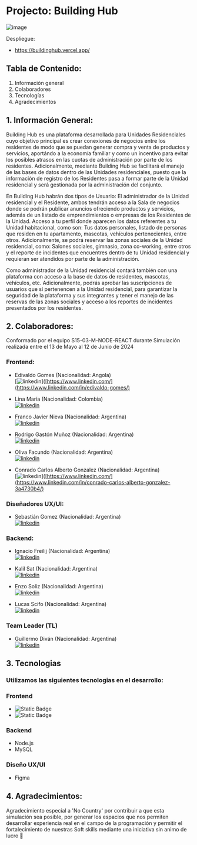 # Projecto: Building Hub
![image](https://github.com/No-Country/s15-03-m-node-react/assets/66230572/f1ca7b8d-e475-49d4-8748-80acdf7435a1)




Despliegue: 
- https://buildinghub.vercel.app/

## Tabla de Contenido:
1. Información general
2. Colaboradores
3. Tecnologías
4. Agradecimientos


## 1. Información General: 

Building Hub es una plataforma desarrollada para Unidades Residenciales cuyo objetivo principal es crear conexiones de negocios entre los residentes de modo que se puedan generar compra y venta de productos y servicios, aportándo a la economía familiar y como un incentivo para evitar los posibles atrasos en las cuotas de administración por parte de los residentes. Adicionalmente, mediante Building Hub se facilitará el manejo de las bases de datos dentro de las Unidades residenciales, puesto que la información de registro de los Residentes pasa a formar parte de la Unidad residencial y será gestionada por la administración del conjunto. <br> 

En Building Hub habrán dos tipos de Usuario: El administrador de la Unidad residencial y el Residente, ambos tendrán acceso a la Sala de negocios donde se podrán publicar anuncios ofreciendo productos y servicios, además de un listado de emprendimientos o empresas de los Residentes de la Unidad. Acceso a tu perfil donde aparecen los datos referentes a tu Unidad habitacional, como son: Tus datos personales, listado de personas que residen en tu apartamento, mascotas, vehículos pertenecientes, entre otros. Adicionalmente, se podrá reservar las zonas sociales de la Unidad residencial, como: Salones sociales, gimnasio, zona co-working, entre otros y el reporte de incidentes que encuentres dentro de tu Unidad residencial y requieran ser atendidos por parte de la administración. <br> 

Como administrador de la Unidad residencial contará también con una plataforma con acceso a la base de datos de residentes, mascotas, vehículos, etc. Adicionalmente, podrás aprobar las suscripciones de usuarios que sí pertenencen a la Unidad residencial, para garantizar la seguridad de la plataforma y sus integrantes y tener el manejo de las reservas de las zonas sociales y acceso a los reportes de incidentes presentados por los residentes. <br> 



## 2. Colaboradores: 

Conformado por el equipo S15-03-M-NODE-REACT durante Simulación realizada entre el 13 de Mayo al 12 de Junio de 2024 

### Frontend:

- Edivaldo Gomes (Nacionalidad: Angola) <br> [![linkedin](https://img.shields.io/badge/linkedin-0A66C2?style=for-the-badge&logo=linkedin&logoColor=white)]([https://www.linkedin.com/](https://www.linkedin.com/in/edivaldo-gomes/)

- Lina María (Nacionalidad: Colombia) <br> [![linkedin](https://img.shields.io/badge/linkedin-0A66C2?style=for-the-badge&logo=linkedin&logoColor=white)](https://www.linkedin.com/in/lina-mar%C3%ADa-cardona-giraldo)

- Franco Javier Nieva (Nacionalidad: Argentina) <br> [![linkedin](https://img.shields.io/badge/linkedin-0A66C2?style=for-the-badge&logo=linkedin&logoColor=white)](https://www.linkedin.com/in/francojnieva/)

- Rodrigo Gastón Muñoz (Nacionalidad: Argentina) <br> [![linkedin](https://img.shields.io/badge/linkedin-0A66C2?style=for-the-badge&logo=linkedin&logoColor=white)](https://www.linkedin.com/in/rodrigo-muñoz-389825223/)

- Oliva Facundo (Nacionalidad: Argentina) <br> [![linkedin](https://img.shields.io/badge/linkedin-0A66C2?style=for-the-badge&logo=linkedin&logoColor=white)](https://www.linkedin.com/in/facundo-oliva-0999bb252)

- Conrado Carlos Alberto Gonzalez (Nacionalidad: Argentina) <br> [![linkedin](https://img.shields.io/badge/linkedin-0A66C2?style=for-the-badge&logo=linkedin&logoColor=white)]([https://www.linkedin.com/](https://www.linkedin.com/in/conrado-carlos-alberto-gonzalez-3a4730b4/)
    

### Diseñadores UX/UI:

- Sebastián Gomez (Nacionalidad: Argentina) <br> [![linkedin](https://img.shields.io/badge/linkedin-0A66C2?style=for-the-badge&logo=linkedin&logoColor=white)](https://www.linkedin.com/in/sebasr-gomez90/)


### Backend:

- Ignacio Freilij (Nacionalidad: Argentina) <br> [![linkedin](https://img.shields.io/badge/linkedin-0A66C2?style=for-the-badge&logo=linkedin&logoColor=white)](https://www.linkedin.com/in/ignacio-freilij/)

- Kalil Sat (Nacionalidad: Argentina) <br> [![linkedin](https://img.shields.io/badge/linkedin-0A66C2?style=for-the-badge&logo=linkedin&logoColor=white)](https://www.linkedin.com/)

- Enzo Soliz (Nacionalidad: Argentina) <br> [![linkedin](https://img.shields.io/badge/linkedin-0A66C2?style=for-the-badge&logo=linkedin&logoColor=white)](https://www.linkedin.com/)

- Lucas Scifo (Nacionalidad: Argentina) <br> [![linkedin](https://img.shields.io/badge/linkedin-0A66C2?style=for-the-badge&logo=linkedin&logoColor=white)](https://www.linkedin.com/)

### Team Leader (TL)

- Guillermo Diván (Nacionalidad: Argentina)  <br> [![linkedin](https://img.shields.io/badge/linkedin-0A66C2?style=for-the-badge&logo=linkedin&logoColor=white)](https://www.linkedin.com/in/guillermo-divan/)
  

## 3. Tecnologias
### Utilizamos las siguientes tecnologias en el desarrollo:

### Frontend
- ![Static Badge](https://img.shields.io/badge/ReactJS-black?logo=REACT)
- ![Static Badge](https://img.shields.io/badge/Tailwindcss-black?logo=Tailwindcss)

### Backend
- Node.js
- MySQL

### Diseño UX/UI
- Figma

## 4. Agradecimientos:

Agradecimiento especial a 'No Country' por contribuir a que esta simulación sea posible, por generar los espacios que nos permiten desarrollar experiencia real en el campo de la programación y permitir el fortalecimiento de nuestras Soft skills mediante una iniciativa sin animo de lucro :raised_hands:

